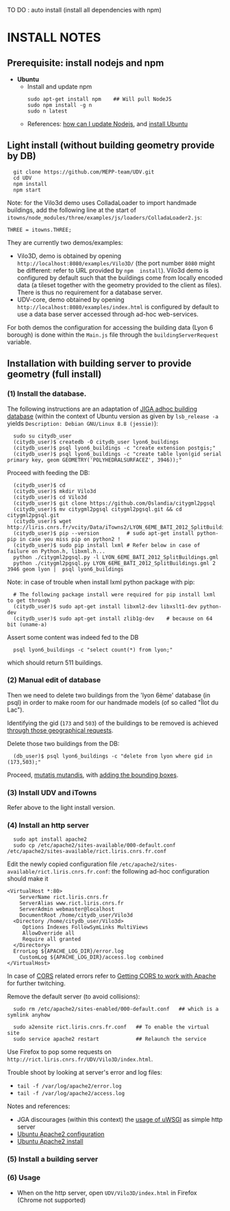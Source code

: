 

TO DO : auto install (install all dependencies with npm)

# INSTALL NOTES

## Prerequisite: install nodejs and npm

* **Ubuntu**
  - Install and update npm
    ```
    sudo apt-get install npm    ## Will pull NodeJS
    sudo npm install -g n     
    sudo n latest
    ```
  - References: [how can I update Nodejs](https://askubuntu.com/questions/426750/how-can-i-update-my-nodejs-to-the-latest-version), and [install Ubuntu](http://www.hostingadvice.com/how-to/install-nodejs-ubuntu-14-04/#ubuntu-package-manager)


## Light install (without building geometry provide by DB)
```
  git clone https://github.com/MEPP-team/UDV.git
  cd UDV
  npm install
  npm start
```

Note: for the Vilo3d demo uses ColladaLoader to import handmade buildings, add the following line at the start of `itowns/node_modules/three/examples/js/loaders/ColladaLoader2.js`:
```
THREE = itowns.THREE;
```

They are currently two demos/examples:
 - Vilo3D, demo is obtained by opening `http://localhost:8080/examples/Vilo3D/` (the port number `8080` might be different: refer to URL provided by `npm  install`). Vilo3d demo is configured by default such that the buildings come from locally encoded data (a tileset together with the geometry provided to the client as files). There is thus no requirement for a database server.
 - UDV-core, demo obtained by opening `http://localhost:8080/examples/index.html` is configured by default to use a data base server accessed through ad-hoc web-services.

For both demos the configuration for accessing the building data (Lyon 6 borough) is done within the `Main.js` file through the `buildingServerRequest` variable.



## Installation with building server to provide geometry (full install) 

### (1) Install the database. 
The following instructions are an adaptation of [JIGA adhoc building database](https://github.com/MEPP-team/RICT/blob/master/Install.md) (within the context of Ubuntu version as given by `lsb_release -a` yields `Description: Debian GNU/Linux 8.8 (jessie)`):
```
  sudo su citydb_user
  (citydb_user)$ createdb -O citydb_user lyon6_buildings
  (citydb_user)$ psql lyon6_buildings -c "create extension postgis;"
  (citydb_user)$ psql lyon6_buildings -c "create table lyon(gid serial primary key, geom GEOMETRY('POLYHEDRALSURFACEZ', 3946));"
```
Proceed with feeding the DB:
```
  (citydb_user)$ cd
  (citydb_user)$ mkdir Vilo3d
  (citydb_user)$ cd Vilo3d
  (citydb_user)$ git clone https://github.com/Oslandia/citygml2pgsql
  (citydb_user)$ mv citygml2pgsql citygml2pgsql.git && cd citygml2pgsql.git
  (citydb_user)$ wget http://liris.cnrs.fr/vcity/Data/iTowns2/LYON_6EME_BATI_2012_SplitBuildings.gml
  (citydb_user)$ pip --version         # sudo apt-get install python-pip in case you miss pip on python2 !
  (citydb_user)$ sudo pip install lxml # Refer below in case of failure on Python.h, libxml.h...
  python ./citygml2pgsql.py -l LYON_6EME_BATI_2012_SplitBuildings.gml
  python ./citygml2pgsql.py LYON_6EME_BATI_2012_SplitBuildings.gml 2 3946 geom lyon |  psql lyon6_buildings
```

Note: in case of trouble when install lxml python package with pip:
```
  # The following package install were required for pip install lxml to get through
  (citydb_user)$ sudo apt-get install libxml2-dev libxslt1-dev python-dev
  (citydb_user)$ sudo apt-get install zlib1g-dev    # because on 64 bit (uname-a)
```

Assert some content was indeed fed to the DB
```
  psql lyon6_buildings -c "select count(*) from lyon;"
```
which should return 511 buildings.

### (2) Manual edit of database
Then we need to delete two buildings from the 'lyon 6ème' database (in psql) in order to make room for our handmade models (of so called "Îlot du Lac").

Identifying the gid (`173` and `503`) of the buildings to be removed is achieved [through those geographical requests](FindBuildingGID.md).

Delete those two buildings from the DB:
```
  (db_user)$ psql lyon6_buildings -c "delete from lyon where gid in (173,503);"
```

Proceed, [mutatis mutandis](https://en.wikipedia.org/wiki/Mutatis_mutandis), with [adding the bounding boxes](https://github.com/MEPP-team/RICT/blob/master/Install.md#7-data-base-f-add-bounding-box-data-to-database-jga-specific--install-the-http-server).

### (3) Install UDV and iTowns
Refer above to the light install version.

### (4) Install an http server
```
  sudo apt install apache2
  sudo cp /etc/apache2/sites-available/000-default.conf /etc/apache2/sites-available/rict.liris.cnrs.fr.conf
```
Edit the newly copied configuration file `/etc/apache2/sites-available/rict.liris.cnrs.fr.conf`: the following ad-hoc configuration should make it
```
<VirtualHost *:80>
	ServerName rict.liris.cnrs.fr
	ServerAlias www.rict.liris.cnrs.fr
	ServerAdmin webmaster@localhost
	DocumentRoot /home/citydb_user/Vilo3d
  <Directory /home/citydb_user/Vilo3d>
     Options Indexes FollowSymLinks MultiViews
     AllowOverride all
     Require all granted
  </Directory>
  ErrorLog ${APACHE_LOG_DIR}/error.log
	CustomLog ${APACHE_LOG_DIR}/access.log combined
</VirtualHost>
```
In case of [CORS](https://en.wikipedia.org/wiki/Cross-origin_resource_sharing) related errors refer to [Getting CORS to work with Apache](https://awesometoast.com/cors/) for further twitching.

Remove the default server (to avoid collisions):
```
  sudo rm /etc/apache2/sites-enabled/000-default.conf   ## which is a symlink anyhow
```
```
  sudo a2ensite rict.liris.cnrs.fr.conf   ## To enable the virtual site
  sudo service apache2 restart            ## Relaunch the service 
```
Use Firefox to pop some requests on `http://rict.liris.cnrs.fr/UDV/Vilo3D/index.html`.

Trouble shoot by looking at server's error and log files:
  - `tail -f /var/log/apache2/error.log`
  - `tail -f /var/log/apache2/access.log`

Notes and references: 
 * JGA discourages (within this context) the [usage of uWSGI](http://uwsgi-docs.readthedocs.io/en/latest/StaticFiles.html) as simple http server
 * [Ubuntu Apache2 configuration](https://www.digitalocean.com/community/tutorials/how-to-set-up-apache-virtual-hosts-on-ubuntu-14-04-lts)
 * [Ubuntu Apache2 install](https://help.ubuntu.com/lts/serverguide/httpd.html)
 
### (5) Install a building server

### (6) Usage
 * When on the http server, open `UDV/Vilo3D/index.html` in Firefox (Chrome not supported)
